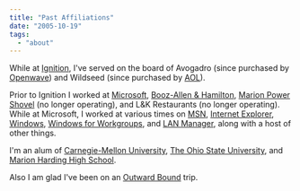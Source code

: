 ```yaml
---
title: "Past Affiliations"
date: "2005-10-19"
tags: 
  - "about"
---
```


While at [Ignition](http://www.ignitionpartners.com), I've served on the board of Avogadro (since purchased by [Openwave](http://www.openwave.com)) and Wildseed (since purchased by [AOL](http://www.aol.com)).

Prior to Ignition I worked at [Microsoft](http://www.microsoft.com), [Booz-Allen & Hamilton](http://www.bah.com), [Marion Power Shovel](http://www.roadtripamerica.com/places/marion.htm) (no longer operating), and L&K Restaurants (no longer operating).  While at Microsoft, I worked at various times on [MSN](http://www.msn.com), [Internet Explorer](http://www.microsoft.com/windows/ie/default.mspx), [Windows](http://www.microsoft.com/windows/default.mspx), [Windows for Workgroups](http://www.microsoft.com/technet/archive/wfw/6_ch14.mspx), and [LAN Manager](http://www.microsoft.com/resources/documentation/Windows/2000/server/reskit/en-us/Default.asp?url=/resources/documentation/Windows/2000/server/reskit/en-us/w2000Msgs/4699.asp), along with a host of other things.

I'm an alum of [Carnegie-Mellon University](http://www.cmu.edu/), [The Ohio State University](http://www.osu.edu/), and [Marion Harding High School](http://www.marioncity.k12.oh.us/District/hard.htm).

Also I am glad I've been on an [Outward Bound](http://www.outwardbound.org/) trip.
